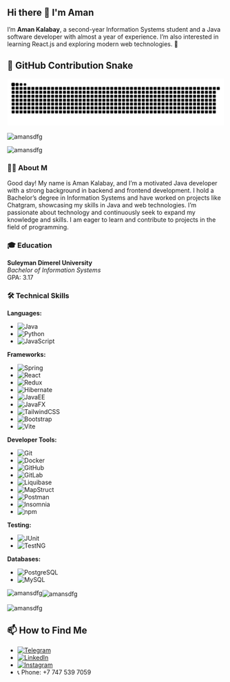 ## Hi there 👋 I'm Aman

I’m **Aman Kalabay**, a second-year Information Systems student and a Java software developer with almost a year of experience. I’m also interested in learning React.js and exploring modern web technologies. 🚀


## 🐍 GitHub Contribution Snake

<p align="center">
  <picture>
    <source media="(prefers-color-scheme: dark)" srcset="https://raw.githubusercontent.com/Amansdfg/Amansdfg/output/github-snake-dark.svg" />
    <img alt="github contribution snake" src="https://raw.githubusercontent.com/Amansdfg/Amansdfg/output/github-snake.svg" />
  </picture>
</p>

<p align="left">
  <picture>
    <source 
      media="(prefers-color-scheme: dark)" 
      srcset="https://komarev.com/ghpvc/?username=amansdfg&label=Profile%20views&color=brightgreen&style=flat" />
    <img 
      src="https://komarev.com/ghpvc/?username=amansdfg&label=Profile%20views&color=0e75b6&style=flat" 
      alt="amansdfg" />
  </picture>
</p>


<p align="left">
  <picture>
    <source 
      media="(prefers-color-scheme: dark)" 
      srcset="https://github-profile-trophy.vercel.app/?username=amansdfg&theme=darkhub" />
    <img 
      src="https://github-profile-trophy.vercel.app/?username=amansdfg&theme=flat" 
      alt="amansdfg" />
  </picture>
</p>


### 👨‍💻 About M

Good day! My name is Aman Kalabay, and I’m a motivated Java developer with a strong background in backend and frontend development. I hold a Bachelor’s degree in Information Systems and have worked on projects like Chatgram, showcasing my skills in Java and web technologies. I’m passionate about technology and continuously seek to expand my knowledge and skills. I am eager to learn and contribute to projects in the field of programming.

### 🎓 Education

**Suleyman Dimerel University**  
*Bachelor of Information Systems*  
GPA: 3.17

### 🛠️ Technical Skills

**Languages:**
- ![Java](https://img.shields.io/badge/Java-007396?style=flat&logo=java&logoColor=white)
- ![Python](https://img.shields.io/badge/Python-3776AB?style=flat&logo=python&logoColor=white)
- ![JavaScript](https://img.shields.io/badge/JavaScript-F7DF1C?style=flat&logo=javascript&logoColor=black)

**Frameworks:**
- ![Spring](https://img.shields.io/badge/Spring-6DB33F?style=flat&logo=spring&logoColor=white)
- ![React](https://img.shields.io/badge/React-61DAFB?style=flat&logo=react&logoColor=black)
- ![Redux](https://img.shields.io/badge/Redux-764ABC?style=flat&logo=redux&logoColor=white)
- ![Hibernate](https://img.shields.io/badge/Hibernate-7F8C8D?style=flat&logo=hibernate&logoColor=white)
- ![JavaEE](https://img.shields.io/badge/Java%20EE-006400?style=flat&logo=java&logoColor=white)
- ![JavaFX](https://img.shields.io/badge/JavaFX-007396?style=flat&logo=java&logoColor=white)
- ![TailwindCSS](https://img.shields.io/badge/TailwindCSS-06B6D4?style=flat&logo=tailwindcss&logoColor=white)
- ![Bootstrap](https://img.shields.io/badge/Bootstrap-563D7C?style=flat&logo=bootstrap&logoColor=white)
- ![Vite](https://img.shields.io/badge/Vite-646CFF?style=flat&logo=vite&logoColor=white)


**Developer Tools:**
- ![Git](https://img.shields.io/badge/Git-F05032?style=flat&logo=git&logoColor=white)
- ![Docker](https://img.shields.io/badge/Docker-2496ED?style=flat&logo=docker&logoColor=white)
- ![GitHub](https://img.shields.io/badge/GitHub-181717?style=flat&logo=github&logoColor=white)
- ![GitLab](https://img.shields.io/badge/GitLab-FC6D26?style=flat&logo=gitlab&logoColor=white)
- ![Liquibase](https://img.shields.io/badge/Liquibase-3F51B5?style=flat&logo=liquibase&logoColor=white)
- ![MapStruct](https://img.shields.io/badge/MapStruct-3F51B5?style=flat&logo=mapstruct&logoColor=white)
- ![Postman](https://img.shields.io/badge/Postman-FF6C37?style=flat&logo=postman&logoColor=white)
- ![Insomnia](https://img.shields.io/badge/Insomnia-4000BF?style=flat&logo=insomnia&logoColor=white)
- ![npm](https://img.shields.io/badge/npm-C23039?style=flat&logo=npm&logoColor=white)


**Testing:**
- ![JUnit](https://img.shields.io/badge/JUnit-25A162?style=flat&logo=junit5&logoColor=white)
- ![TestNG](https://img.shields.io/badge/TestNG-EFD81D?style=flat&logo=testng&logoColor=black)

**Databases:**
- ![PostgreSQL](https://img.shields.io/badge/PostgreSQL-4169E1?style=flat&logo=postgresql&logoColor=white)
- ![MySQL](https://img.shields.io/badge/MySQL-4479A1?style=flat&logo=mysql&logoColor=white)

<!-- 
<p><img align="left" src="https://github-readme-stats.vercel.app/api/top-langs?username=amansdfg&show_icons=true&locale=en&layout=compact" alt="amansdfg" /></p>

<p>&nbsp;<img align="center" src="https://github-readme-stats.vercel.app/api?username=amansdfg&show_icons=true&locale=en" alt="amansdfg" /></p>

<p><img align="center" src="https://github-readme-streak-stats.herokuapp.com/?user=amansdfg&" alt="amansdfg" /></p> -->

<p>
  <picture>
    <source 
      media="(prefers-color-scheme: dark)" 
      srcset="https://github-readme-stats.vercel.app/api/top-langs?username=amansdfg&show_icons=true&locale=en&layout=compact&theme=tokyonight" />
    <img 
      align="left" 
      src="https://github-readme-stats.vercel.app/api/top-langs?username=amansdfg&show_icons=true&locale=en&layout=compact&theme=default" 
      alt="amansdfg" />
  </picture>
</p>

<p>
  <picture>
    <source 
      media="(prefers-color-scheme: dark)" 
      srcset="https://github-readme-stats.vercel.app/api?username=amansdfg&show_icons=true&locale=en&theme=tokyonight" />
    <img 
      align="center" 
      src="https://github-readme-stats.vercel.app/api?username=amansdfg&show_icons=true&locale=en&theme=default" 
      alt="amansdfg" />
  </picture>
</p>

<p>
  <picture>
    <source 
      media="(prefers-color-scheme: dark)" 
      srcset="https://github-readme-streak-stats.herokuapp.com?user=amansdfg&theme=tokyonight" />
    <img 
      align="center" 
      src="https://github-readme-streak-stats.herokuapp.com?user=amansdfg&theme=default" 
      alt="amansdfg" />
  </picture>
</p>

## 📫 How to Find Me

- [![Telegram](https://img.shields.io/badge/Telegram-2CA5E0?style=flat&logo=telegram&logoColor=white)](https://t.me/AmanKalabay)
- [![LinkedIn](https://img.shields.io/badge/LinkedIn-0A66C2?style=flat&logo=linkedin&logoColor=white)](https://www.linkedin.com/in/aman-kalabay-4371542bb/)
- [![Instagram](https://img.shields.io/badge/Instagram-E4405F?style=flat&logo=instagram&logoColor=white)](https://www.instagram.com/aman_kalabay/)
- 📞 Phone: +7 747 539 7059

